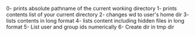 0- prints absolute pathname of the current working directory
1- prints contents list of your current directory
2- changes wd to user's home dir
3- lists contents in long format
4- lists content including hidden files in long format
5- List user and group ids numerically
6- Create dir in tmp dir
